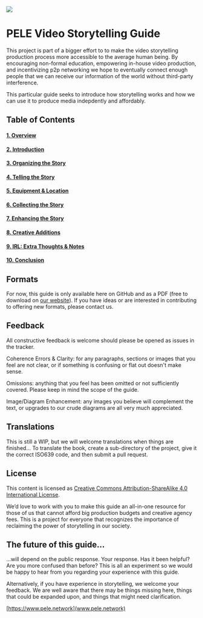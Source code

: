 <img src="~/Content/img/logo-small.png">

# PELE Video Storytelling Guide
This project is part of a bigger effort to to make the video storytelling production process more accessible to the average human being. By encouraging non-formal education, empowering in-house video production, and incentivizing p2p networking we hope to eventually connect enough people that we can receive our information of the world without third-party interference. 

This particular guide seeks to introduce how storytelling works and how we can use it to produce media indepdently and affordably.

## Table of Contents
#### [1. Overview](https://github.com/pelenetwork/Video-Storytelling-Guide/blob/master/Content/01.%20Overview.md)
#### [2. Introduction](https://github.com/pelenetwork/Video-Storytelling-Guide/blob/master/Content/02.%20Introduction%20to%20PELE.md)
#### [3. Organizing the Story](https://github.com/pelenetwork/Video-Storytelling-Guide/blob/master/Content/03.%20Organizing%20the%20Story.md)
#### [4. Telling the Story](https://github.com/pelenetwork/Video-Storytelling-Guide/blob/master/Content/04.%20Telling%20the%20Story.md)
#### [5. Equipment & Location](https://github.com/pelenetwork/Video-Storytelling-Guide/blob/master/Content/05.%20Equipment.md)
#### [6. Collecting the Story](https://github.com/pelenetwork/Video-Storytelling-Guide/blob/master/Content/06.%20Collecting%20the%20Story.md)
#### [7. Enhancing the Story](https://github.com/pelenetwork/Video-Storytelling-Guide/blob/master/Content/07.%20Enhancing%20the%20Story.md)
#### [8. Creative Additions](https://github.com/pelenetwork/Video-Storytelling-Guide/blob/master/Content/08.%20Creative%20Additions.md)
#### [9. IRL: Extra Thoughts & Notes](https://github.com/pelenetwork/Video-Storytelling-Guide/blob/master/Content/09.%20IRLWorking%20With%20Others.md)
#### [10. Conclusion](https://github.com/pelenetwork/Video-Storytelling-Guide/blob/master/Content/10.%20Conclusion.md)

## Formats
For now, this guide is only available here on GitHub and as a PDF (free to download on [our website](https://pele.network)). If you have ideas or are interested in contributing to offering new formats, please contact us.

## Feedback
All constructive feedback is welcome should please be opened as issues in the tracker.

Coherence Errors & Clarity: for any paragraphs, sections or images that you feel are not clear, or if something is confusing or flat out doesn't make sense.

Omissions: anything that you feel has been omitted or not sufficiently covered. Please keep in mind the scope of the guide.

Image/Diagram Enhancement: any images you believe will complement the text, or upgrades to our crude diagrams are all very much appreciated.

## Translations
This is still a WIP, but we will welcome translations when things are finished... To translate the book, create a sub-directory of the project, give it the correct ISO639 code, and then submit a pull request.

## License
This content is licensed as [Creative Commons Attribution-ShareAlike 4.0 International License](https://creativecommons.org/licenses/by-sa/4.0/).

We’d love to work with you to make this guide an all-in-one resource for those of us that cannot afford big production budgets and creative agency fees. This is a project for everyone that recognizes the importance of reclaiming the power of storytelling in our society.

## The future of this guide...
…will depend on the public response. Your response. Has it been helpful? Are you more confused than before? This is all an experiment so we would be happy to hear from you regarding your experience with this guide. 

Alternatively, if you have experience in storytelling, we welcome your feedback. We are well aware that there may be things missing here, things that could be expanded upon, and things that might need clarification.

[https://www.pele.network](www.pele.network)
